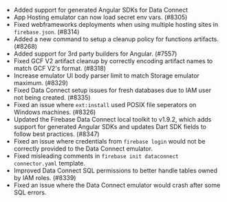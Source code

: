 - Added support for generated Angular SDKs for Data Connect
- App Hosting emulator can now load secret env vars. (#8305)
- Fixed webframeworks deployments when using multiple hosting sites in `firebase.json`. (#8314)
- Added a new command to setup a cleanup policy for functions artifacts. (#8268)
- Added support for 3rd party builders for Angular. (#7557)
- Fixed GCF V2 artifact cleanup by correctly encoding artifact names to match GCF V2's format. (#8318)
- Increase emulator UI body parser limit to match Storage emulator maximum. (#8329)
- Fixed Data Connect setup issues for fresh databases due to IAM user not being created. (#8335)
- Fixed an issue where `ext:install` used POSIX file seperators on Windows machines. (#8326)
- Updated the Firebase Data Connect local toolkit to v1.9.2, which adds support for generated Angular SDKs and updates Dart SDK fields to follow best practices. (#8347)
- Fixed an issue where credentials from `firebase login` would not be correctly provided to the Data Connect emulator.
- Fixed misleading comments in `firebase init dataconnect` `connector.yaml` template.
- Improved Data Connect SQL permissions to better handle tables owned by IAM roles. (#8339)
- Fixed an issue where the Data Connect emulator would crash after some SQL errors.
